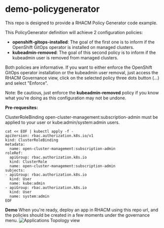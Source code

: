 # demo-policygenerator

This repo is designed to provide a RHACM Policy Generator code example.

This PolicyGenerator definition will achieve 2 configuration policies:
 - **openshift-gitops-installed**: The goal of the first one is to inform if the OpenShift GitOps operator is installed on managed clusters. 
 - **kubeadmin-removed**: The goal of this second policy is to inform if the kubeadmin user is removed from managed clusters.

Both policies are informative. If you want to either enforce the OpenShift GitOps operator installation or the kubeadmin user removal, just access the RHACM Governance view, click on the selected policy three dots button (...) and select "Enforce".

Note: Be cautious, just enforce the **kubeadmin-removed** policy if you know what you're doing as this configuration may not be undone.
 
__Pre-requesites:__

ClusterRoleBinding open-cluster-management:subscription-admin must be applied to your user or kube:admin/system:admin users.

```
cat << EOF | kubectl apply -f -
apiVersion: rbac.authorization.k8s.io/v1
kind: ClusterRoleBinding
metadata:
  name: open-cluster-management:subscription-admin
roleRef:
  apiGroup: rbac.authorization.k8s.io
  kind: ClusterRole
  name: open-cluster-management:subscription-admin
subjects:
- apiGroup: rbac.authorization.k8s.io
  kind: User
  name: kube:admin
- apiGroup: rbac.authorization.k8s.io
  kind: User
  name: system:admin
EOF
```

__Demo__
When you're ready, deploy an app in RHACM using this repo url, and the policies should be created in a few moments under the governance menu.
![Applications Topology view](https://github.com/levenhagen/demo-policygenerator/blob/main/img/image.jpg?raw=true)

